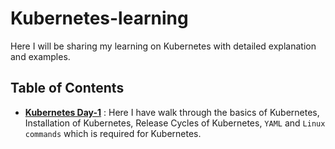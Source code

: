 # Kubernetes-learning

Here I will be sharing my learning on Kubernetes with detailed explanation and examples.

## Table of Contents

- [**Kubernetes Day-1**](/Kubernetes%20Day-1.md) : Here I have walk through the basics of Kubernetes, Installation of Kubernetes, Release Cycles of Kubernetes, `YAML` and `Linux commands` which is required for Kubernetes. 